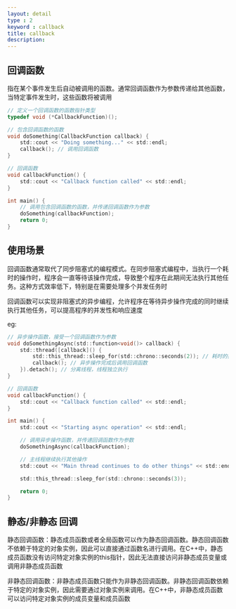 ```yaml
---
layout: detail
type : 2
keyword : callback   
title: callback
description: 
---
```


## 回调函数

指在某个事件发生后自动被调用的函数。通常回调函数作为参数传递给其他函数，当特定事件发生时，这些函数将被调用

```c
// 定义一个回调函数的函数指针类型
typedef void (*CallbackFunction)();

// 包含回调函数的函数
void doSomething(CallbackFunction callback) {
    std::cout << "Doing something..." << std::endl;
    callback(); // 调用回调函数
}

// 回调函数
void callbackFunction() {
    std::cout << "Callback function called" << std::endl;
}

int main() {
    // 调用包含回调函数的函数，并传递回调函数作为参数
    doSomething(callbackFunction);
    return 0;
}
```


## 使用场景

回调函数通常取代了同步阻塞式的编程模式。在同步阻塞式编程中，当执行一个耗时的操作时，程序会一直等待该操作完成，导致整个程序在此期间无法执行其他任务。这种方式效率低下，特别是在需要处理多个并发任务时

回调函数可以实现非阻塞式的异步编程，允许程序在等待异步操作完成的同时继续执行其他任务，可以提高程序的并发性和响应速度


eg:

```c
// 异步操作函数，接受一个回调函数作为参数
void doSomethingAsync(std::function<void()> callback) {
    std::thread([callback]() {
        std::this_thread::sleep_for(std::chrono::seconds(2)); // 耗时的操作
        callback(); // 异步操作完成后调用回调函数
    }).detach(); // 分离线程，线程独立执行
}

// 回调函数
void callbackFunction() {
    std::cout << "Callback function called" << std::endl;
}

int main() {
    std::cout << "Starting async operation" << std::endl;

    // 调用异步操作函数，并传递回调函数作为参数
    doSomethingAsync(callbackFunction);

    // 主线程继续执行其他操作
    std::cout << "Main thread continues to do other things" << std::endl;

    std::this_thread::sleep_for(std::chrono::seconds(3));

    return 0;
}

```

## 静态/非静态 回调

静态回调函数：静态成员函数或者全局函数可以作为静态回调函数。静态回调函数不依赖于特定的对象实例，因此可以直接通过函数名进行调用。在C++中，静态成员函数没有访问特定对象实例的this指针，因此无法直接访问非静态成员变量或调用非静态成员函数

非静态回调函数：非静态成员函数只能作为非静态回调函数。非静态回调函数依赖于特定的对象实例，因此需要通过对象实例来调用。在C++中，非静态成员函数可以访问特定对象实例的成员变量和成员函数
